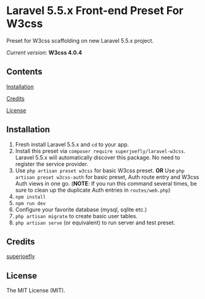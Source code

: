 # Laravel 5.5.x Front-end Preset For W3css

Preset for W3css scaffolding on new Laravel 5.5.x project.

*Current version*: **W3css 4.0.4**

## Contents

[Installation](#installation)

[Credits](#credits)

[License](#license)

## Installation

1. Fresh install Laravel 5.5.x and `cd` to your app.
2. Install this preset via `composer require superjoefly/laravel-w3css`. Laravel 5.5.x will automatically discover this package. No need to register the service provider.
3. Use `php artisan preset w3css` for basic W3css preset. **OR** Use `php artisan preset w3css-auth` for basic preset, Auth route entry and W3css Auth views in one go. (**NOTE**: If you run this command several times, be sure to clean up the duplicate Auth entries in `routes/web.php`)
4. `npm install`
5. `npm run dev`
6. Configure your favorite database (mysql, sqlite etc.)
7. `php artisan migrate` to create basic user tables.
8. `php artisan serve` (or equivalent) to run server and test preset.

## Credits

[superjoefly](https://github.com/superjoefly)

## License

The MIT License (MIT).
